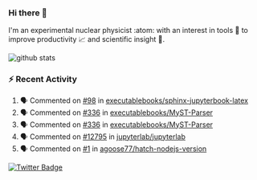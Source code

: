 ### Hi there 👋 

I'm an experimental nuclear physicist :atom: with an interest in tools :wrench: to improve productivity :chart_with_upwards_trend: and scientific insight :telescope:.

![github stats](https://github-readme-stats.vercel.app/api?username=agoose77&show_icons=true&hide_rank=true&hide_title=true&bg_color=30,e76445,904e95&text_color=efe3ec&icon_color=efe3ec)
<!--
**agoose77/agoose77** is a ✨ _special_ ✨ repository because its `README.md` (this file) appears on your GitHub profile.

Here are some ideas to get you started:

- 🔭 I’m currently working on ...
- 🌱 I’m currently learning ...
- 👯 I’m looking to collaborate on ...
- 🤔 I’m looking for help with ...
- 💬 Ask me about ...
- 📫 How to reach me: ...
- 😄 Pronouns: ...
- ⚡ Fun fact: ...
-->

### :zap: Recent Activity
<!--START_SECTION:activity-->
1. 🗣 Commented on [#98](https://github.com/executablebooks/sphinx-jupyterbook-latex/issues/98) in [executablebooks/sphinx-jupyterbook-latex](https://github.com/executablebooks/sphinx-jupyterbook-latex)
2. 🗣 Commented on [#336](https://github.com/executablebooks/MyST-Parser/issues/336) in [executablebooks/MyST-Parser](https://github.com/executablebooks/MyST-Parser)
3. 🗣 Commented on [#336](https://github.com/executablebooks/MyST-Parser/issues/336) in [executablebooks/MyST-Parser](https://github.com/executablebooks/MyST-Parser)
4. 🗣 Commented on [#12795](https://github.com/jupyterlab/jupyterlab/issues/12795) in [jupyterlab/jupyterlab](https://github.com/jupyterlab/jupyterlab)
5. 🗣 Commented on [#1](https://github.com/agoose77/hatch-nodejs-version/issues/1) in [agoose77/hatch-nodejs-version](https://github.com/agoose77/hatch-nodejs-version)
<!--END_SECTION:activity-->


[![Twitter Badge](https://img.shields.io/twitter/follow/agoose77?style=flat-square&logo=Twitter&logoColor=white&color=cornflowerblue)](https://twitter.com/agoose77)
